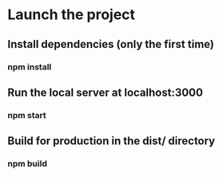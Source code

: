 # Launch the project

## Install dependencies (only the first time)

### npm install

## Run the local server at localhost:3000

### npm start

## Build for production in the dist/ directory

### npm build
